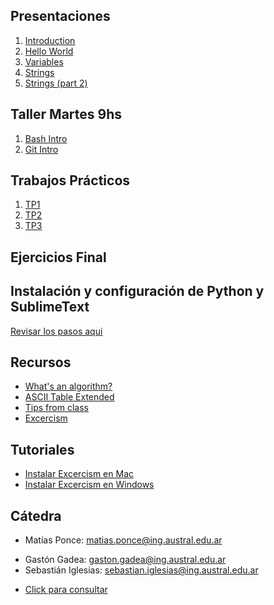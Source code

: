 ## Presentaciones
1. [Introduction](introduction)
2. [Hello World](hello-world)
3. [Variables](variables)
4. [Strings](strings)
5. [Strings (part 2)](strings-2)
<!-- 6. [If Statements](ifs) -->
<!-- 7. [Functions](functions) -->
<!-- 8. [Lists](lists) -->
<!-- 9. [Loops](loops) -->
<!-- 10. [Recursion](recursion) -->
<!-- 11. [Objects & Classes](objects) -->
<!-- 12. [List Comprehension & Plots](listsplots) -->
<!-- 13. [Java Adapter](java) -->

## Taller Martes 9hs
1. [Bash Intro](bash-intro)
2. [Git Intro](git-intro)
<!-- 3. [Git Continued](git-continue) -->
<!-- 4. [Ways to run Python](run-python) -->
<!-- 5. [Asking Questions](asking-questions) -->
<!-- 6. [Further Reading](further-reading) -->

## Trabajos Prácticos

1. [TP1](practice/1)
2. [TP2](practice/2)
3. [TP3](practice/3)
<!-- 4. [TP3](practice/4) -->
<!-- 5. [TP4](practice/5) -->
<!-- 6. [TP5](practice/6) -->
<!-- 7. [TP6](practice/7) -->
<!-- 8. [TP7](practice/8) -->
<!-- 9. [TP8](practice/9) -->

## Ejercicios Final
<!-- [Ejercicios Final](final-practice) -->
<!-- [Ejercicios 2do parcial](practice-exercises) -->

<!-- ## Parciales y Anuncios -->

<!-- * Lunes 19/09: Primer parcial -->
<!-- * Lunes 14/11: Segundo parcial -->

## Instalación y configuración de Python y SublimeText
[Revisar los pasos  aqui](utils/installation)

<!-- ## Clase de consulta -->

<!-- Todos los jueves a las 16.30 en el Aula B1.1 los esperan Sofía y Constanza. -->

<!-- ## Ejemplos -->

<!-- - [Objecto Marker](resources/marker) -->
<!-- - [Objecto Bicycle](resources/bicycle) -->
<!-- - [Multi Array](resources/multiarray) -->
<!-- - [Tester.java](resources/Tester.java) -->
<!-- - [Pen.java](resources/Pen.java) -->
<!-- - [ArraySamples.java](resources/ArraySamples.java) -->
<!-- - [Factorial.java](resources/Factorial.java) -->

<!-- ## Repaso Parcial

* [Ejercicios](resources/parcial)
 -->

<!-- ## Cartelera -->

<!-- * [Final Cartelera](resources/cartelera) -->

## Recursos

* [What's an algorithm?](https://www.youtube.com/watch?v=6hfOvs8pY1k)
* [ASCII Table Extended](https://computersciencewiki.org/images/3/3d/Ascii_table.png)
* [Tips from class](resources/hoja_tips.pdf)
* [Excercism](http://facultaddeingenieria.duckdns.org)
<!-- * [Programa](https://drive.google.com/file/d/1mvKoX8RAQVYJUuPx-i6xQQl2XdBYNCOu/view?usp=sharing) -->
<!-- - [Clase Scanner.java](resources/scanner) -->
<!-- * [The Java Tutorials](https://docs.oracle.com/javase/tutorial/) -->


## Tutoriales 

* [Instalar Excercism en Mac ](https://youtu.be/H6GWUV-z_Gw)
* [Instalar Excercism en Windows ](https://youtu.be/G1O5li7LxKU)


## Cátedra
<!-- * Martin Gutierrez: [martin.gutierrez@ing.austral.edu.ar](mailto:martin.gutierrez@ing.austral.edu.ar) -->
<!-- * Agustin Alexander: [aalexander-ext@austral.edu.ar](mailto:aalexander-ext@austral.edu.ar) -->
<!-- * Juan Longo: [juan.longo@ing.austral.edu.ar](mailto:juan.longo@ing.austral.edu.ar) -->
* Matías Ponce: [matias.ponce@ing.austral.edu.ar](mailto:matias.ponce@ing.austral.edu.ar)
<!-- * Matías Miodosky: [matias.miodosky@ing.austral.edu.ar](matias.miodosky@ing.austral.edu.ar) -->
* Gastón Gadea: [gaston.gadea@ing.austral.edu.ar](gaston.gadea@ing.austral.edu.ar)
* Sebastián Iglesias: [sebastian.iglesias@ing.austral.edu.ar](sebastian.iglesias@ing.austral.edu.ar)
<!-- * Constanza Lasarte: [clasarte@mail.austral.edu.ar](clasarte@mail.austral.edu.ar) -->
<!-- * Catalina Ghiglione: [cghiglione@mail.austral.edu.ar](cghiglione@mail.austral.edu.ar) -->

<!-- * Sofía Sidañez: [sofia.sidanez@ing.austral.edu.ar](mailto:sofia.sidanez@ing.austral.edu.ar) -->
<!-- * Constanza Lasarte: [constanza.lasarte@ing.austral.edu.ar](mailto:constanza.lasarte@ing.austral.edu.ar) -->

<!-- * [Click para consultar](mailto:juan.longo@ing.austral.edu.ar,matias.ponce@ing.austral.edu.ar,matias.miodosky@ing.austral.edu.ar,gaston.gadea@ing.austral.edu.ar,sebastian.iglesias@ing.austral.edu.ar?subject=Consulta) -->
* [Click para consultar](mailto:matias.ponce@ing.austral.edu.ar,gaston.gadea@ing.austral.edu.ar,sebastian.iglesias@ing.austral.edu.ar?subject=Consulta)

